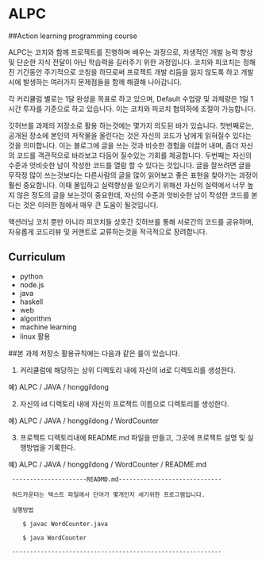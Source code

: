 
# ALPC

##Action learning programming course

ALPC는 코치와 함께 프로젝트를 진행하며 배우는 과정으로, 자생적인 개발 능력 향상 및 단순한 지식 전달이 아닌 학습력을 길러주기 위한 과정입니다. 코치와 피코치는 정해진 기간동안 주기적으로 코칭을 하므로써 프로젝트 개발 리듬을 잃지 않도록 하고 개발시에 발생하는 여러가지 문제점들을 함께 해결해 나아갑니다. 

각 커리큘럼 별로는 1달 완성을 목표로 하고 있으며, Default 수업량 및 과제량은 1일 1시간 투자를 기준으로 하고 있습니다. 이는 코치와 피코치 협의하에 조절이 가능합니다.

깃허브를 과제의 저장소로 활용 하는것에는 몇가지 의도된 바가 있습니다. 첫번째로는, 공개된 장소에 본인의 저작물을 올린다는 것은 자신의 코드가 남에게 읽혀질수 있다는 것을 의미합니다. 이는 블로그에 글을 쓰는 것과 비슷한 경험을 이끌어 내며, 좀더 자신의 코드를 객관적으로 바라보고 다듬어 질수있는 기회를 제공합니다. 두번째는 자신의 수준과 엇비슷한 남이 작성한 코드를 열람 할 수 있다는 것입니다. 글을 잘쓰려면 글을 무작정 많이 쓰는것보다는  다른사람의 글을 많이 읽어보고 좋은 표현을 찾아가는 과정이 훨씬 중요합니다. 이때 몰입하고 실력향상을 일으키기 위해선 자신의 실력에서 너무 높지 않은 정도의 글을 보는것이 중요한데, 자신의 수준과 엇비슷한 남이 작성한 코드를 본다는 것은 이러한 점에서 매우 큰 도움이 될것입니다.

액션러닝 코치 뿐만 아니라 피코치들 상호간 깃허브를 통해 서로간의 코드를 공유하며, 자유롭게 코드리뷰 및 커맨트로 교류하는것을 적극적으로 장려합니다. 


## Curriculum
* python
* node.js
* java
* haskell
* web
* algorithm 
* machine learning
* linux 활용


##본 과제 저장소 활용규칙에는 다음과 같은 룰이 있습니다.

1) 커리큘럼에 해당하는 상위 디렉토리 내에 자신의 id로 디렉토리를 생성한다. 

  예) ALPC / JAVA / honggildong

2) 자신의 id 디렉토리 내에 자신의 프로젝트 이름으로 디렉토리를 생성한다. 

  예) ALPC / JAVA / honggildong / WordCounter
  
3) 프로젝트 디렉토리내에 README.md 파일을 만들고, 그곳에 프로젝트 설명 및 실행방법을 기록한다.

  예) ALPC / JAVA / honggildong / WordCounter / README.md

     ---------------------READMD.md-----------------------------

     워드카운터는 텍스트 파일에서 단어가 몇개인지 세기위한 프로그램입니다.

     실행방법 

        $ javac WordCounter.java

        $ java WordCounter

     -----------------------------------------------------------



